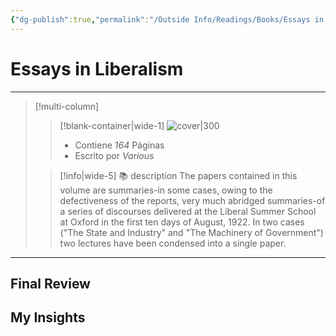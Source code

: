 ```yaml
---
{"dg-publish":true,"permalink":"/Outside Info/Readings/Books/Essays in Liberalism/","title":"Essays in Liberalism","updated":"2023-11-20T19:34:32.067-05:00"}
---
```



# Essays in Liberalism
- - -
> [!multi-column]
> 
> > [!blank-container|wide-1]
> >  ![cover|300](http://books.google.com/books/content?id=Y67njwEACAAJ&printsec=frontcover&img=1&zoom=1&source=gbs_api)
> >- Contiene *164* Páginas
> >- Escrito por *Various*
> 
> > [!info|wide-5] 📚 description
> > The papers contained in this volume are summaries-in some cases, owing to the defectiveness of the reports, very much abridged summaries-of a series of discourses delivered at the Liberal Summer School at Oxford in the first ten days of August, 1922. In two cases ("The State and Industry" and "The Machinery of Government") two lectures have been condensed into a single paper.
> 

- - -

## Final Review

## My Insights